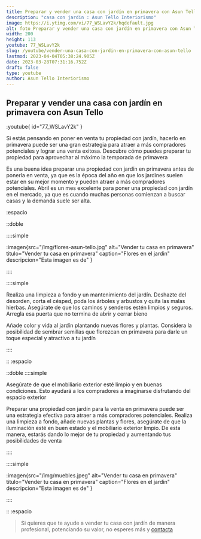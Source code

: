 ```yaml
---
title: Preparar y vender una casa con jardín en primavera con Asun Tello
description: "casa con jardin : Asun Tello Interiorismo"
image: https://i.ytimg.com/vi/77_WSLavY2k/hqdefault.jpg
alt: foto Preparar y vender una casa con jardín en primavera con Asun Tello
width: 200
height: 113
youtube: 77_WSLavY2k
slug: /youtube/vender-una-casa-con-jardin-en-primavera-con-asun-tello
lastmod: 2023-04-04T05:38:24.905Z
date: 2023-03-28T07:31:16.752Z
draft: false
type: youtube
author: Asun Tello Interiorismo
---
```


## Preparar y vender una casa con jardín en primavera con Asun Tello

:youtube{ id="77_WSLavY2k" }

Si estás pensando en poner en venta tu propiedad con jardín, hacerlo en primavera puede ser una gran estrategia para atraer a más compradores potenciales y lograr una venta exitosa. Descubre cómo puedes preparar tu propiedad para aprovechar al máximo la temporada de primavera

Es una buena idea preparar una propiedad con jardín en primavera antes de ponerla en venta, ya que es la época del año en que los jardines suelen estar en su mejor momento y pueden atraer a más compradores potenciales. Abril es un mes excelente para poner una propiedad con jardín en el mercado, ya que es cuando muchas personas comienzan a buscar casas y la demanda suele ser alta.

:espacio

::doble

::::simple

:imagen{src="/img/flores-asun-tello.jpg" alt="Vender tu casa en primavera" titulo="Vender tu casa en primavera" caption="Flores en el jardin" descripcion="Esta imagen es de" }

::::

::::simple

Realiza una limpieza a fondo y un mantenimiento del jardín. Deshazte del desorden, corta el césped, poda los árboles y arbustos y quita las malas hierbas. Asegúrate de que los caminos y senderos estén limpios y seguros.
Arregla esa puerta que no termina de abrir y cerrar bieno

Añade color y vida al jardín plantando nuevas flores y plantas. Considera la posibilidad de sembrar semillas que florezcan en primavera para darle un toque especial y atractivo a tu jardín

::::

::
:espacio

::doble
::::simple

Asegúrate de que el mobiliario exterior esté limpio y en buenas condiciones. Esto ayudará a los compradores a imaginarse disfrutando del espacio exterior

Preparar una propiedad con jardín para la venta en primavera puede ser una estrategia efectiva para atraer a más compradores potenciales. Realiza una limpieza a fondo, añade nuevas plantas y flores, asegúrate de que la iluminación esté en buen estado y el mobiliario exterior limpio. De esta manera, estarás dando lo mejor de tu propiedad y aumentando tus posibilidades de venta

::::

::::simple

:imagen{src="/img/muebles.jpeg" alt="Vender tu casa en primavera" titulo="Vender tu casa en primavera" caption="Flores en el jardin" descripcion="Esta imagen es de" }

::::

::
:espacio

> Si quieres que te ayude a vender tu casa con jardín de manera profesional, potenciando su valor, no esperes más y [contacta](https://www.atinteriorismo.com/contacto)
